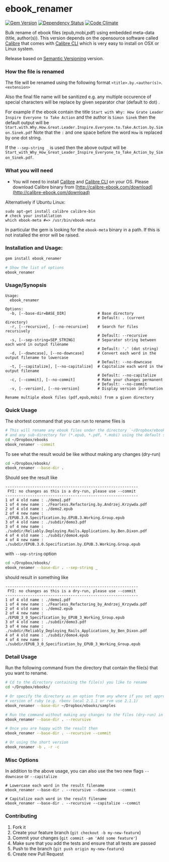 ebook_renamer
=============

[![Gem Version](https://badge.fury.io/rb/ebook_renamer.svg)][gem]
[![Dependency Status](https://gemnasium.com/agilecreativity/ebook_renamer.png)][gemnasium]
[![Code Climate](https://codeclimate.com/github/agilecreativity/ebook_renamer.png)][codeclimate]

[gem]: http://badge.fury.io/rb/ebook_renamer
[gemnasium]: https://gemnasium.com/agilecreativity/ebook_renamer
[codeclimate]: https://codeclimate.com/github/agilecreativity/ebook_renamer

Bulk rename of ebook files (epub,mobi,pdf) using embedded meta-data (title, author(s)).
This version depends on the opensource software called [Calibre][] that comes
with [Calibre CLI][] which is very easy to install on OSX or Linux system.

Release based on [Semantic Versioning][] version.

### How the file is renamed

The file will be renamed using the following format `<title>.by.<author(s)>`.`<extension>`

Also the final file name will be sanitized e.g. any multiple occurence of special characters will be
replace by given separator char (default to dot) .

For example if the ebook contain the title `Start with Why: How Grate Leader Inspire Everyone to Take Action`
and the author is `Simon Sinek` then the default output will be
`Start.with.Why.How.Great.Leader.Inspire.Everyone.to.Take.Action.by.Simon.Sinek.pdf`
Note that the `:` and one space before the word `How` is replaced by one dot string.

If the `--sep-string _` is used then the above output will be
`Start_with_Why_How_Great_Leader_Inspire_Everyone_to_Take_Action_by_Simon_Sinek.pdf`.

### What you will need

- You will need to install [Calibre][] and
  [Calibre CLI][] on your OS. Please download Calibre binary from [http://calibre-ebook.com/download](http://calibre-ebook.com/download)

Alternatively if Ubuntu Linux:

```shell
sudo apt-get install calibre calibre-bin
# check your installation
which ebook-meta #=> /usr/bin/ebook-meta
```

In particular the gem is looking for the `ebook-meta` binary in a path.
If this is not installed the error will be raised.

### Installation and Usage:

```sh
gem install ebook_renamer

# Show the list of options
ebook_renamer
```

### Usage/Synopsis

```
Usage:
  ebook_renamer

Options:
  -b, [--base-dir=BASE_DIR]              # Base directory
                                         # Default: . (current directory)
  -r, [--recursive], [--no-recursive]    # Search for files recursively
                                         # Default: --recursive
  -s, [--sep-string=SEP_STRING]          # Separator string between each word in output filename
                                         # Default: '.' (dot string)
  -d, [--downcase], [--no-downcase]      # Convert each word in the output filename to lowercase
                                         # Default: --no-downcase
  -t, [--capitalize], [--no-capitalize]  # Capitalize each word in the output filename
                                         # Default: --no-capitalize
  -c, [--commit], [--no-commit]          # Make your changes permanent
                                         # Default: --no-commit
  -v, [--version], [--no-version]        # Display version information

Rename multiple ebook files (pdf,epub,mobi) from a given directory
```

### Quick Usage

The shortest command that you can run to rename files is

```sh
# This will rename any ebook files under the directory `~/Dropbox/ebooks`
# and any sub-directory for (*.epub, *.pdf, *.mobi) using the default settings
cd ~/Dropbox/ebooks
ebook_renamer --commit
```

To see what the result would be like without making any changes (dry-run)

```sh
cd ~/Dropbox/ebooks/
ebook_renamer --base-dir .
```

Should see the result like

```
-----------------------------------------------------------
 FYI: no changes as this is a dry-run, please use --commit
-----------------------------------------------------------
1 of 4 old name : ./demo1.pdf
1 of 4 new name : ./Fearless.Refactoring.by.Andrzej.Krzywda.pdf
2 of 4 old name : ./demo2.epub
2 of 4 new name : ./EPUB.3.0.Specification.by.EPUB.3.Working.Group.epub
3 of 4 old name : ./subdir/demo3.pdf
3 of 4 new name : ./subdir/Reliably.Deploying.Rails.Applications.by.Ben.Dixon.pdf
4 of 4 old name : ./subdir/demo4.epub
4 of 4 new name : ./subdir/EPUB.3.0.Specification.by.EPUB.3.Working.Group.epub
```

with `--sep-string` option

```sh
cd ~/Dropbox/ebooks/
ebook_renamer --base-dir . --sep-string _
```

should result in something like

```
-----------------------------------------------------------
 FYI: no changes as this is a dry-run, please use --commit
-----------------------------------------------------------
1 of 4 old name : ./demo1.pdf
1 of 4 new name : ./Fearless_Refactoring_by_Andrzej_Krzywda.pdf
2 of 4 old name : ./demo2.epub
2 of 4 new name : ./EPUB_3_0_Specification_by_EPUB_3_Working_Group.epub
3 of 4 old name : ./subdir/demo3.pdf
3 of 4 new name : ./subdir/Reliably_Deploying_Rails_Applications_by_Ben_Dixon.pdf
4 of 4 old name : ./subdir/demo4.epub
4 of 4 new name : ./subdir/EPUB_3_0_Specification_by_EPUB_3_Working_Group.epub
```

### Detail Usage

Run the following command from the directory that contain the file(s) that
you want to rename.

```sh
# Cd to the directory containing the file(s) you like to rename
cd ~/Dropbox/ebooks/

# Or specify the directory as an option from any where if you set appropriate
# version of ruby (e.g. rbenv local 2.1.1 or rvm use 2.1.1)
ebook_renamer --base-dir ~/Dropbox/ebooks/samples

# Run the command without making any changes to the files (dry-run) in the current directory
ebook_renamer --base-dir . --recursive

# Once you are happy with the result then
ebook_renamer --base-dir . --recursive --commit

# Or using the short version
ebook_renamer -b . -r -c
```

### Misc Options

In addition to the above usage, you can also use the two new flags `--downcase` or
`--capitalize`

```shell
# Lowercase each word in the result filename
ebook_renamer --base-dir . --recursive --downcase --commit

# Capitalize each word in the result filename
ebook_renamer --base-dir . --recursive --capitalize --commit
```

### Contributing

1. Fork it
2. Create your feature branch (`git checkout -b my-new-feature`)
3. Commit your changes (`git commit -am 'Add some feature'`)
4. Make sure that you add the tests and ensure that all tests are passed
5. Push to the branch (`git push origin my-new-feature`)
6. Create new Pull Request

[Calibre]: http://www.calibre-ebook.com/
[Calibre CLI]: http://manual.calibre-ebook.com/cli/cli-index.html
[Semantic Versioning]: http://semver.org
